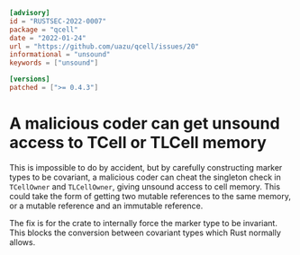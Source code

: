 ```toml
[advisory]
id = "RUSTSEC-2022-0007"
package = "qcell"
date = "2022-01-24"
url = "https://github.com/uazu/qcell/issues/20"
informational = "unsound"
keywords = ["unsound"]

[versions]
patched = [">= 0.4.3"]

```

# A malicious coder can get unsound access to TCell or TLCell memory

This is impossible to do by accident, but by carefully constructing
marker types to be covariant, a malicious coder can cheat the
singleton check in `TCellOwner` and `TLCellOwner`, giving unsound
access to cell memory.  This could take the form of getting two
mutable references to the same memory, or a mutable reference and an
immutable reference.

The fix is for the crate to internally force the marker type to be
invariant.  This blocks the conversion between covariant types which
Rust normally allows.
